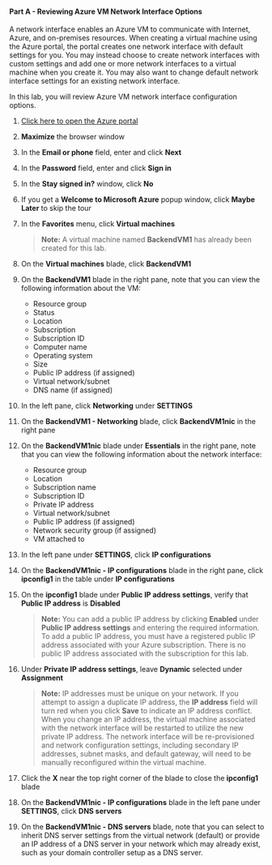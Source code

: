#### Part A - Reviewing Azure VM Network Interface Options

A network interface enables an Azure VM to communicate with Internet, Azure, and on-premises resources. When creating a virtual machine using the Azure portal, the portal creates one network interface with default settings for you. You may instead choose to create network interfaces with custom settings and add one or more network interfaces to a virtual machine when you create it. You may also want to change default network interface settings for an existing network interface.

In this lab, you will review Azure VM network interface configuration options.

1. [Click here to open the Azure portal](launch://launch_ie_browse_azure_portal)

1. **Maximize** the browser window

1. In the **Email or phone** field, enter **<inject key="AzureAdUserEmail"/>** and click **Next**

1. In the **Password** field, enter **<inject key="AzureAdUserPassword"/>** and click **Sign in**

1. In the **Stay signed in?** window, click **No**

1. If you get  a **Welcome to Microsoft Azure** popup window, click **Maybe Later** to skip the tour

1. In the **Favorites** menu, click **Virtual machines**

    > **Note:** A virtual machine named **BackendVM1** has already been created for this lab.

1. On the **Virtual machines** blade, click **BackendVM1**

1. On the **BackendVM1** blade in the right pane, note that you can view the following information about the VM:

    - Resource group
    - Status
    - Location
    - Subscription
    - Subscription ID
    - Computer name
    - Operating system
    - Size
    - Public IP address (if assigned)
    - Virtual network/subnet
    - DNS name (if assigned)

1. In the left pane, click **Networking** under **SETTINGS**

1. On the **BackendVM1 - Networking** blade, click **BackendVM1nic** in the right pane

1. On the **BackendVM1nic** blade under **Essentials** in the right pane, note that you can view the following information about the network interface:

    - Resource group
    - Location
    - Subscription name
    - Subscription ID
    - Private IP address
    - Virtual network/subnet
    - Public IP address (if assigned)
    - Network security group (if assigned)
    - VM attached to

1. In the left pane under **SETTINGS**, click **IP configurations**

1. On the **BackendVM1nic - IP configurations** blade in the right pane, click **ipconfig1** in the table under **IP configurations**

1. On the **ipconfig1** blade under **Public IP address settings**, verify that **Public IP address** is **Disabled**

    > **Note:** You can add a public IP address by clicking **Enabled** under **Public IP address settings** and entering the required information. To add a public IP address, you must have a registered public IP address associated with your Azure subscription. There is no public IP address associated with the subscription for this lab.

1. Under **Private IP address settings**, leave **Dynamic** selected under **Assignment** 

    > **Note:** IP addresses must be unique on your network. If you attempt to assign a duplicate IP address, the **IP address** field will turn red when you click **Save** to indicate an IP address conflict. When you change an IP address, the virtual machine associated with the network interface will be restarted to utilize the new private IP address. The network interface will be re-provisioned and network configuration settings, including secondary IP addresses, subnet masks, and default gateway, will need to be manually reconfigured within the virtual machine.

1. Click the **X** near the top right corner of the blade to close the **ipconfig1** blade

1. On the **BackendVM1nic - IP configurations** blade in the left pane under **SETTINGS**, click **DNS servers**

1. On the **BackendVM1nic - DNS servers** blade, note that you can select to inherit DNS server settings from the virtual network (default) or provide an IP address of a DNS server in your network which may already exist, such as your domain controller setup as a DNS server.